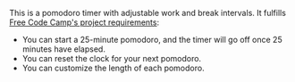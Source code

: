 This is a pomodoro timer with adjustable work and break intervals. It fulfills [Free Code Camp's project requirements](https://www.freecodecamp.org/challenges/build-a-pomodoro-clock):

* You can start a 25-minute pomodoro, and the timer will go off once 25 minutes have elapsed.
* You can reset the clock for your next pomodoro.
* You can customize the length of each pomodoro.
